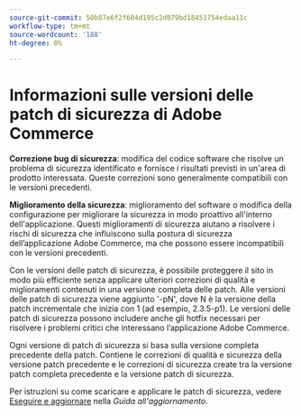 ```yaml
---
source-git-commit: 50b87e6f2f604d195c2d079bd18451754edaa11c
workflow-type: tm+mt
source-wordcount: '188'
ht-degree: 0%

---
```

# Informazioni sulle versioni delle patch di sicurezza di Adobe Commerce

**Correzione bug di sicurezza**: modifica del codice software che risolve un problema di sicurezza identificato e fornisce i risultati previsti in un&#39;area di prodotto interessata. Queste correzioni sono generalmente compatibili con le versioni precedenti.

**Miglioramento della sicurezza**: miglioramento del software o modifica della configurazione per migliorare la sicurezza in modo proattivo all&#39;interno dell&#39;applicazione. Questi miglioramenti di sicurezza aiutano a risolvere i rischi di sicurezza che influiscono sulla postura di sicurezza dell’applicazione Adobe Commerce, ma che possono essere incompatibili con le versioni precedenti.

Con le versioni delle patch di sicurezza, è possibile proteggere il sito in modo più efficiente senza applicare ulteriori correzioni di qualità e miglioramenti contenuti in una versione completa delle patch. Alle versioni delle patch di sicurezza viene aggiunto &#39;-pN&#39;, dove N è la versione della patch incrementale che inizia con 1 (ad esempio, 2.3.5-p1). Le versioni delle patch di sicurezza possono includere anche gli hotfix necessari per risolvere i problemi critici che interessano l’applicazione Adobe Commerce.

Ogni versione di patch di sicurezza si basa sulla versione completa precedente della patch. Contiene le correzioni di qualità e sicurezza della versione patch precedente e le correzioni di sicurezza create tra la versione patch completa precedente e la versione patch di sicurezza.

Per istruzioni su come scaricare e applicare le patch di sicurezza, vedere [Eseguire e aggiornare](../installation/composer.md#example---security-patch) nella _Guida all&#39;aggiornamento_.
